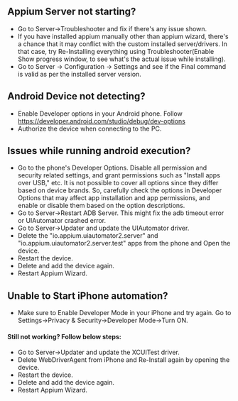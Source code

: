 ## Appium Server not starting?
* Go to Server->Troubleshooter and fix if there's any issue shown.
* If you have installed appium manually other than appium wizard, there's a chance that it may conflict with the custom installed server/drivers. In that case, try Re-Installing everything using Troubleshooter(Enable Show progress window, to see what's the actual issue while installing).
* Go to Server -> Configuration -> Settings and see if the Final command is valid as per the installed server version.

## Android Device not detecting?
* Enable Developer options in your Android phone. Follow https://developer.android.com/studio/debug/dev-options
* Authorize the device when connecting to the PC.

## Issues while running android execution?
* Go to the phone's Developer Options. Disable all permission and security related settings, and grant permissions such as "Install apps over USB," etc. It is not possible to cover all options since they differ based on device brands.
  So, carefully check the options in Developer Options that may affect app installation and app permissions, and enable or disable them based on the option descriptions.
* Go to Server->Restart ADB Server. This might fix the adb timeout error or UIAutomator crashed error.
* Go to Server->Updater and update the UIAutomator driver.
* Delete the "io.appium.uiautomator2.server" and "io.appium.uiautomator2.server.test" apps from the phone and Open the device.
* Restart the device.
* Delete and add the device again.
* Restart Appium Wizard.

## Unable to Start iPhone automation?
* Make sure to Enable Developer Mode in your iPhone and try again. Go to Settings->Privacy & Security->Developer Mode->Turn ON.
#### Still not working? Follow below steps:
* Go to Server->Updater and update the XCUITest driver.
* Delete WebDriverAgent from iPhone and Re-Install again by opening the device.
* Restart the device.
* Delete and add the device again.
* Restart Appium Wizard.
